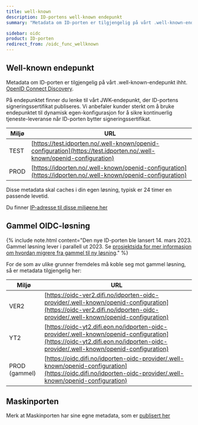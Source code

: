 ```yaml
---
title: well-known
description: ID-portens well-known endepunkt
summary: "Metadata om ID-porten er tilgjengelig på vårt .well-known-endepunkt"

sidebar: oidc
product: ID-porten
redirect_from: /oidc_func_wellknown
---
```



## Well-known endepunkt

Metadata om ID-porten er tilgjengelig på vårt .well-known-endepunkt ihht. [OpenID Connect Discovery](https://openid.net/specs/openid-connect-discovery-1_0.html#ProviderConfig).  

På endepunktet finner du lenke til vårt JWK-endepunkt, der  ID-portens signeringssertifikat publiseres.  Vi anbefaler kunder sterkt om å bruke endepunktet til dynamisk egen-konfigurasjon for å sikre kontinuerlig tjeneste-leveranse når ID-porten bytter signeringssertifikat.


|Miljø|URL|
|-|-|
|TEST|[https://test.idporten.no/.well-known/openid-configuration](https://test.idporten.no/.well-known/openid-configuration)|
|PROD|[https://idporten.no/.well-known/openid-configuration](https://idporten.no/.well-known/openid-configuration)|

Disse metadata skal caches i din egen løsning, typisk er 24 timer en passende levetid.

Du finner [IP-adresse til disse miljøene her]({{site.baseurl}}/docs/general/IP)
## Gammel OIDC-løsning

{% include note.html content="Den nye ID-porten ble lansert 14. mars 2023. Gammel løsning lever i parallell ut 2023. Se [prosjektsida for mer informasjon om hvordan migrere fra gammel til ny løsning](oidc_protocol_nye_idporten.html)." %}

For de som av ulike grunner fremdeles må koble seg mot gammel løsning, så er metadata tilgjengelig her:

|Miljø|URL|
|-|-|
|VER2|[https://oidc-ver2.difi.no/idporten-oidc-provider/.well-known/openid-configuration](https://oidc-ver2.difi.no/idporten-oidc-provider/.well-known/openid-configuration)|
|YT2|[https://oidc-yt2.difi.eon.no/idporten-oidc-provider/.well-known/openid-configuration](https://oidc-yt2.difi.eon.no/idporten-oidc-provider/.well-known/openid-configuration)|
|PROD (gammel)|[https://oidc.difi.no/idporten-oidc-provider/.well-known/openid-configuration](https://oidc.difi.no/idporten-oidc-provider/.well-known/openid-configuration)|



## Maskinporten

Merk at Maskinporten har sine egne metadata, som er [publisert her]({{site.baseurl}}/docs/Maskinporten/maskinporten_func_wellknown)
